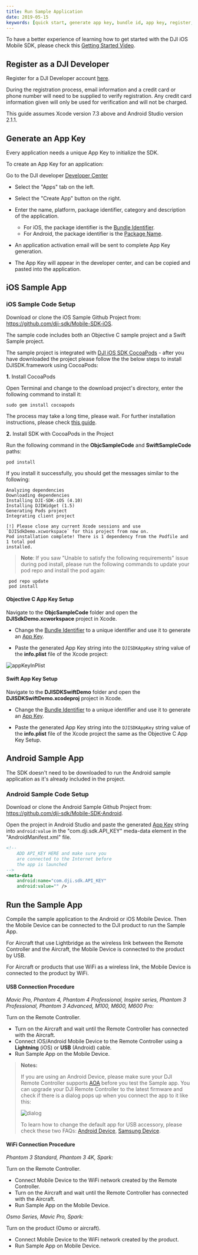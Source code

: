 ```yaml
---
title: Run Sample Application
date: 2019-05-15
keywords: [quick start, generate app key, bundle id, app key, register, run sample code, run sample application, Objective C, Swift, USB connection procedure, WiFi connection procedure]
---
```


To have a better experience of learning how to get started with the DJI iOS Mobile SDK, please check this <a href="http://www.djivideos.com/video_play/7fefabf9-b8c6-483c-be3d-de1858c48fe8" class="fancybox fancybox.iframe">Getting Started Video</a>.

## Register as a DJI Developer

Register for a DJI Developer account <a href="https://account.dji.com/register?appId=dji_sdk&backUrl=https%3A%2F%2Fdeveloper.dji.com%2Fuser&locale=en_US" target="_blank">here</a>.

During the registration process, email information and a credit card or phone number will need to be supplied to verify registration. Any credit card information given will only be used for verification and will not be charged.

This guide assumes Xcode version 7.3 above and Android Studio version 2.1.1.

## Generate an App Key

Every application needs a unique App Key to initialize the SDK.

To create an App Key for an application:

Go to the DJI developer <a href="http://developer.dji.com/en/user/apps" target="_blank">Developer Center</a>

*    Select the "Apps" tab on the left.
*    Select the "Create App" button on the right.
* Enter the name, platform, package identifier, category and description of the application.

    * For iOS, the package identifier is the <a href="http://developer.dji.com/en/user/apps/ios-configuration" target="_blank">Bundle Identifier</a>.
    * For Android, the package identifier is the <a href="http://developer.dji.com/en/user/apps/android-configuration/" target="_blank">Package Name</a>.

* An application activation email will be sent to complete App Key generation.
* The App Key will appear in the developer center, and can be copied and pasted into the application.

## iOS Sample App

### iOS Sample Code Setup

Download or clone the iOS Sample Github Project from: <a href="https://github.com/dji-sdk/Mobile-SDK-iOS" target="_blank">https://github.com/dji-sdk/Mobile-SDK-iOS</a>.

The sample code includes both an Objective C sample project and a Swift Sample project.

The sample project is integrated with [DJI iOS SDK CocoaPods](https://cocoapods.org/pods/DJI-SDK-iOS) - after you have downloaded the project please follow the the below steps to install DJISDK.framework using CocoaPods:

**1.** Install CocoaPods

Open Terminal and change to the download project's directory, enter the following command to install it:

~~~
sudo gem install cocoapods
~~~

The process may take a long time, please wait. For further installation instructions, please check [this guide](https://guides.cocoapods.org/using/getting-started.html#getting-started).

**2.** Install SDK with CocoaPods in the Project

Run the following command in the **ObjcSampleCode** and **SwiftSampleCode** paths:

~~~
pod install
~~~

If you install it successfully, you should get the messages similar to the following:

~~~
Analyzing dependencies
Downloading dependencies
Installing DJI-SDK-iOS (4.10)
Installing DJIWidget (1.5)
Generating Pods project
Integrating client project

[!] Please close any current Xcode sessions and use `DJISdkDemo.xcworkspace` for this project from now on.
Pod installation complete! There is 1 dependency from the Podfile and 1 total pod
installed.
~~~

> **Note**: If you saw "Unable to satisfy the following requirements" issue during pod install, please run the following commands to update your pod repo and install the pod again:
>
~~~
 pod repo update
 pod install
~~~

#### Objective C App Key Setup

Navigate to the **ObjcSampleCode** folder and open the **DJISdkDemo.xcworkspace** project in Xcode.

* Change the <a href="http://developer.dji.com/en/user/apps/ios-configuration" target="_blank">Bundle Identifier</a> to a unique identifier and use it to generate an [App Key](#generate-an-app-key).

* Paste the generated App Key string into the `DJISDKAppKey` string value of the **info.plist** file of the Xcode project:

![appKeyInPlist](../images/quick-start/appKeyInPlist.png)

#### Swift App Key Setup

Navigate to the **DJISDKSwiftDemo** folder and open the **DJISDKSwiftDemo.xcodeproj** project in Xcode.

* Change the <a href="http://developer.dji.com/en/user/apps/ios-configuration" target="_blank">Bundle Identifier</a> to a unique identifier and use it to generate an [App Key](#generate-an-app-key).

* Paste the generated App Key string into the `DJISDKAppKey` string value of the **info.plist** file of the Xcode project the same as the Objective C App Key Setup.

## Android Sample App

The SDK doesn't need to be downloaded to run the Android sample application as it's already included in the project.

### Android Sample Code Setup

Download or clone the Android Sample Github Project from: <a href="https://github.com/dji-sdk/Mobile-SDK-Android" target="_blank">https://github.com/dji-sdk/Mobile-SDK-Android</a>.

Open the project in Android Studio and paste the generated [App Key](#generate-an-app-key) string into `android:value` in the "com.dji.sdk.API_KEY" meda-data element in the "AndroidManifest.xml" file.

~~~xml
<!--
    ADD API_KEY HERE and make sure you
    are connected to the Internet before
    the app is launched
-->
<meta-data
    android:name="com.dji.sdk.API_KEY"
    android:value="" />
~~~

## Run the Sample App

Compile the sample application to the Android or iOS Mobile Device. Then the Mobile Device can be connected to the DJI product to run the Sample App.

For Aircraft that use Lightbridge as the wireless link between the Remote Controller and the Aircraft, the Mobile Device is connected to the product by USB.

For Aircraft or products that use WiFi as a wireless link, the Mobile Device is connected to the product by WiFi.

#### USB Connection Procedure

_Mavic Pro, Phantom 4, Phantom 4 Professional, Inspire series, Phantom 3 Professional, Phantom 3 Advanced, M100, M600, M600 Pro:_

Turn on the Remote Controller.

* Turn on the Aircraft and wait until the Remote Controller has connected with the Aircraft.
* Connect iOS/Android Mobile Device to the Remote Controller using a **Lightning** (iOS) or **USB** (Android) cable.
* Run Sample App on the Mobile Device.

> **Notes:**
>
> If you are using an Android Device, please make sure your DJI Remote Controller supports <a href="https://source.android.com/devices/accessories/protocol.html" target="_blank">AOA</a> before you test the Sample app. You can upgrade your DJI Remote Controller to the latest firmware and check if there is a dialog pops up when you connect the app to it like this:
>
> ![dialog](../images/quick-start/android_dialog.png)
>
> To learn how to change the default app for USB accessory, please check these two FAQs: [Android Device](../faq/index.html#How-do-I-reset-the-default-app-behavior-for-a-USB-Accessory-DJI-Product-on-Android-devices), [Samsung Device](../faq/index.html#How-do-I-reset-the-default-app-behavior-for-a-USB-Accessory-DJI-Product-on-Samsung-devices).
>

#### WiFi Connection Procedure

_Phantom 3 Standard, Phantom 3 4K, Spark:_

Turn on the Remote Controller.  

* Connect Mobile Device to the WiFi network created by the Remote Controller.
* Turn on the Aircraft and wait until the Remote Controller has connected with the Aircraft.
* Run Sample App on the Mobile Device.

_Osmo Series, Mavic Pro, Spark:_

Turn on the product (Osmo or aircraft).  

* Connect Mobile Device to the WiFi network created by the product.
* Run Sample App on Mobile Device.
